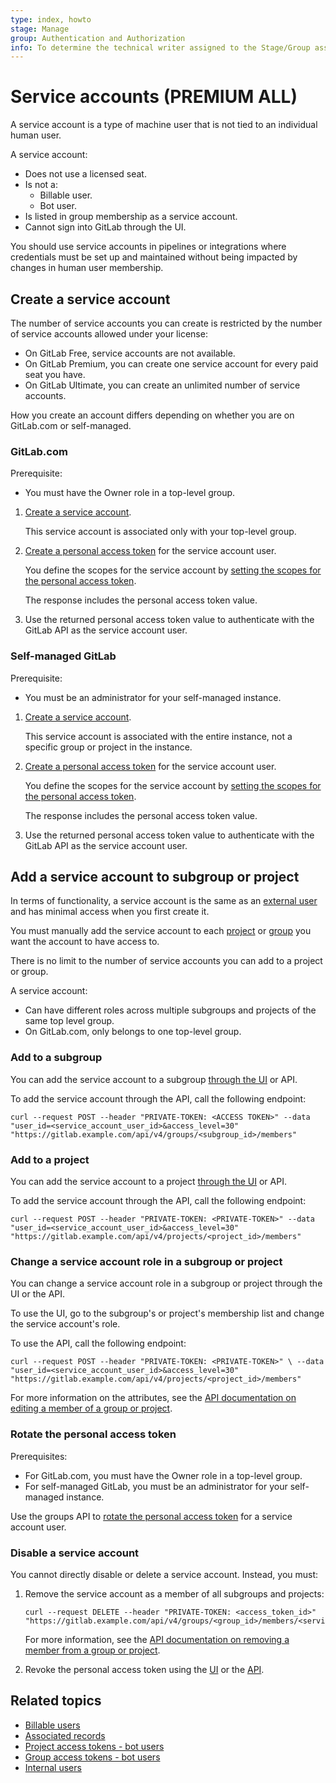 ```yaml
---
type: index, howto
stage: Manage
group: Authentication and Authorization
info: To determine the technical writer assigned to the Stage/Group associated with this page, see https://about.gitlab.com/handbook/product/ux/technical-writing/#assignments
---
```


# Service accounts **(PREMIUM ALL)**

A service account is a type of machine user that is not tied to an individual human
user.

A service account:

- Does not use a licensed seat.
- Is not a:
  - Billable user.
  - Bot user.
- Is listed in group membership as a service account.
- Cannot sign into GitLab through the UI.

You should use service accounts in pipelines or integrations where credentials must be
set up and maintained without being impacted by changes in human user membership.

## Create a service account

The number of service accounts you can create is restricted by the number of service
accounts allowed under your license:

- On GitLab Free, service accounts are not available.
- On GitLab Premium, you can create one service account for every paid seat you have.
- On GitLab Ultimate, you can create an unlimited number of service accounts.

How you create an account differs depending on whether you are on GitLab.com or self-managed.

### GitLab.com

Prerequisite:

- You must have the Owner role in a top-level group.

1. [Create a service account](../../api/groups.md#create-service-account-user).

   This service account is associated only with your top-level group.

1. [Create a personal access token](../../api/groups.md#create-personal-access-token-for-service-account-user)
   for the service account user.

   You define the scopes for the service account by [setting the scopes for the personal access token](personal_access_tokens.md#personal-access-token-scopes).

   The response includes the personal access token value.

1. Use the returned personal access token value to authenticate with the GitLab API as the service account user.

### Self-managed GitLab

Prerequisite:

- You must be an administrator for your self-managed instance.

1. [Create a service account](../../api/users.md#create-service-account-user).

   This service account is associated with the entire instance, not a specific group
   or project in the instance.

1. [Create a personal access token](../../api/users.md#create-service-account-user)
   for the service account user.

   You define the scopes for the service account by [setting the scopes for the personal access token](personal_access_tokens.md#personal-access-token-scopes).

   The response includes the personal access token value.

1. Use the returned personal access token value to authenticate with the GitLab API as the service account user.

## Add a service account to subgroup or project

In terms of functionality, a service account is the same as an [external user](../../administration/external_users.md)
and has minimal access when you first create it.

You must manually add the service account to each
[project](../project/members/index.md#add-users-to-a-project) or
[group](../group/index.md#add-users-to-a-group) you want the account to have access to.

There is no limit to the number of service accounts you can add to a project or group.

A service account:

- Can have different roles across multiple subgroups and projects of the same top level group.
- On GitLab.com, only belongs to one top-level group.

### Add to a subgroup

You can add the service account to a subgroup [through the UI](../group/index.md#add-users-to-a-group)
or API.

To add the service account through the API, call the following endpoint:

```shell
curl --request POST --header "PRIVATE-TOKEN: <ACCESS TOKEN>" --data "user_id=<service_account_user_id>&access_level=30" "https://gitlab.example.com/api/v4/groups/<subgroup_id>/members"
```

### Add to a project

You can add the service account to a project [through the UI](../project/members/index.md#add-users-to-a-project)
or API.

To add the service account through the API, call the following endpoint:

```shell
curl --request POST --header "PRIVATE-TOKEN: <PRIVATE-TOKEN>" --data "user_id=<service_account_user_id>&access_level=30" "https://gitlab.example.com/api/v4/projects/<project_id>/members"
```

### Change a service account role in a subgroup or project

You can change a service account role in a subgroup or project through the UI or the API.

To use the UI, go to the subgroup's or project's membership list and change the service
account's role.

To use the API, call the following endpoint:

```shell
curl --request POST --header "PRIVATE-TOKEN: <PRIVATE-TOKEN>" \ --data "user_id=<service_account_user_id>&access_level=30" "https://gitlab.example.com/api/v4/projects/<project_id>/members"
```

For more information on the attributes, see the [API documentation on editing a member of a group or project](../../api/members.md#edit-a-member-of-a-group-or-project).

### Rotate the personal access token

Prerequisites:

- For GitLab.com, you must have the Owner role in a top-level group.
- For self-managed GitLab, you must be an administrator for your self-managed instance.

Use the groups API to [rotate the personal access token](../../api/groups.md#rotate-a-personal-access-token-for-service-account-user) for a service account user.

### Disable a service account

You cannot directly disable or delete a service account. Instead, you must:

1. Remove the service account as a member of all subgroups and projects:

   ```shell
   curl --request DELETE --header "PRIVATE-TOKEN: <access_token_id>" "https://gitlab.example.com/api/v4/groups/<group_id>/members/<service_account_id>"
   ```

   For more information, see the [API documentation on removing a member from a group or project](../../api/members.md#remove-a-member-from-a-group-or-project).

1. Revoke the personal access token using the [UI](personal_access_tokens.md#revoke-a-personal-access-token) or the [API](../../api/personal_access_tokens.md#revoke-a-personal-access-token).

## Related topics

- [Billable users](../../subscriptions/self_managed/index.md#billable-users)
- [Associated records](account/delete_account.md#associated-records)
- [Project access tokens - bot users](../project/settings/project_access_tokens.md#bot-users-for-projects)
- [Group access tokens - bot users](../group/settings/group_access_tokens.md#bot-users-for-groups)
- [Internal users](../../development/internal_users.md#internal-users)
